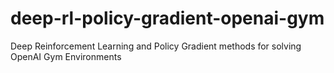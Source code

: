 # deep-rl-policy-gradient-openai-gym
 Deep Reinforcement Learning and Policy Gradient methods for solving OpenAI Gym Environments
